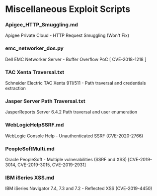 # Miscellaneous Exploit Scripts

### Apigee_HTTP_Smuggling.md
Apigee Private Cloud - HTTP Request Smuggling (Won't Fix)
### emc_networker_dos.py
Dell EMC Networker Server - Buffer Overflow PoC \[ CVE-2018-1218 \]
### TAC Xenta Traversal.txt
Schneider Electric TAC Xenta 911/511 - Path traversal and credentials extraction
### Jasper Server Path Traversal.txt
JasperReports Server 6.4.2 Path traversal and user enumeration
### WebLogicHelpSSRF.md
WebLogic Console Help - Unauthenticated SSRF (CVE-2020-2766)
### PeopleSoftMulti.md
Oracle PeopleSoft - Multiple vulnerabilities (SSRF and XSS) [CVE-2019-3014, CVE-2019-3015, CVE-2019-2931]
### IBM iSeries XSS.md
IBM iSeries Navigator 7.4, 7.3 and 7.2 - Reflected XSS (CVE-2019-4450)
